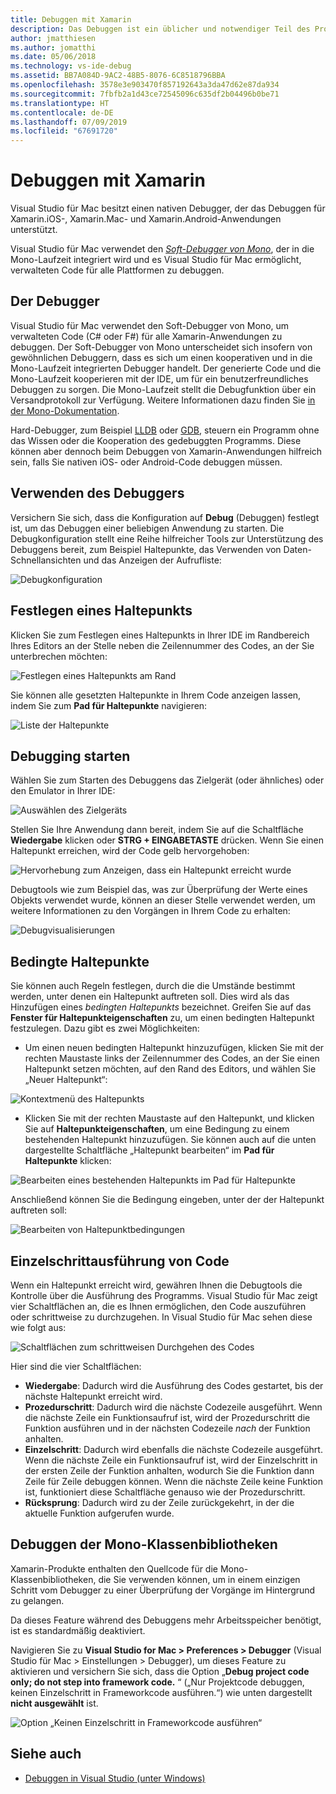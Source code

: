 ```yaml
---
title: Debuggen mit Xamarin
description: Das Debuggen ist ein üblicher und notwendiger Teil des Programmierens. Da Visual Studio für Mac eine ausgereifte IDE ist, enthält es eine Reihe von Features, die das Debuggen vereinfachen. Dieser Artikel erläutert vom sicheren Debuggen bis hin zur Datenvisualisierung, wie das volle Potenzial des Debuggens in Visual Studio für Mac genutzt werden kann.
author: jmatthiesen
ms.author: jomatthi
ms.date: 05/06/2018
ms.technology: vs-ide-debug
ms.assetid: BB7A084D-9AC2-48B5-8076-6C8518796BBA
ms.openlocfilehash: 3578e3e903470f857192643a3da47d62e87da934
ms.sourcegitcommit: 7fbfb2a1d43ce72545096c635df2b04496b0be71
ms.translationtype: HT
ms.contentlocale: de-DE
ms.lasthandoff: 07/09/2019
ms.locfileid: "67691720"
---
```

# <a name="debugging-with-xamarin"></a>Debuggen mit Xamarin

Visual Studio für Mac besitzt einen nativen Debugger, der das Debuggen für Xamarin.iOS-, Xamarin.Mac- und Xamarin.Android-Anwendungen unterstützt.

Visual Studio für Mac verwendet den [*Soft-Debugger von Mono*](http://www.mono-project.com/docs/advanced/runtime/docs/soft-debugger/), der in die Mono-Laufzeit integriert wird und es Visual Studio für Mac ermöglicht, verwalteten Code für alle Plattformen zu debuggen.

## <a name="the-debugger"></a>Der Debugger

Visual Studio für Mac verwendet den Soft-Debugger von Mono, um verwalteten Code (C# oder F#) für alle Xamarin-Anwendungen zu debuggen. Der Soft-Debugger von Mono unterscheidet sich insofern von gewöhnlichen Debuggern, dass es sich um einen kooperativen und in die Mono-Laufzeit integrierten Debugger handelt. Der generierte Code und die Mono-Laufzeit kooperieren mit der IDE, um für ein benutzerfreundliches Debuggen zu sorgen. Die Mono-Laufzeit stellt die Debugfunktion über ein Versandprotokoll zur Verfügung. Weitere Informationen dazu finden Sie [in der Mono-Dokumentation](http://www.mono-project.com/docs/advanced/runtime/docs/soft-debugger-wire-format/).

Hard-Debugger, zum Beispiel [LLDB]( http://lldb.llvm.org/index.html) oder [GDB]( https://www.gnu.org/software/gdb/), steuern ein Programm ohne das Wissen oder die Kooperation des gedebuggten Programms. Diese können aber dennoch beim Debuggen von Xamarin-Anwendungen hilfreich sein, falls Sie nativen iOS- oder Android-Code debuggen müssen.

## <a name="using-the-debugger"></a>Verwenden des Debuggers

Versichern Sie sich, dass die Konfiguration auf **Debug** (Debuggen) festlegt ist, um das Debuggen einer beliebigen Anwendung zu starten. Die Debugkonfiguration stellt eine Reihe hilfreicher Tools zur Unterstützung des Debuggens bereit, zum Beispiel Haltepunkte, das Verwenden von Daten-Schnellansichten und das Anzeigen der Aufrufliste:

![Debugkonfiguration](media/debugging-image_0.png)

## <a name="setting-a-breakpoint"></a>Festlegen eines Haltepunkts

Klicken Sie zum Festlegen eines Haltepunkts in Ihrer IDE im Randbereich Ihres Editors an der Stelle neben die Zeilennummer des Codes, an der Sie unterbrechen möchten:

![Festlegen eines Haltepunkts am Rand](media/debugging-image0.png)

Sie können alle gesetzten Haltepunkte in Ihrem Code anzeigen lassen, indem Sie zum **Pad für Haltepunkte** navigieren:

![Liste der Haltepunkte](media/debugging-image0a.png)

## <a name="start-debugging"></a>Debugging starten

Wählen Sie zum Starten des Debuggens das Zielgerät (oder ähnliches) oder den Emulator in Ihrer IDE:

![Auswählen des Zielgeräts](media/debugging-image1.png)

Stellen Sie Ihre Anwendung dann bereit, indem Sie auf die Schaltfläche **Wiedergabe** klicken oder **STRG + EINGABETASTE** drücken. Wenn Sie einen Haltepunkt erreichen, wird der Code gelb hervorgehoben:

![Hervorhebung zum Anzeigen, dass ein Haltepunkt erreicht wurde](media/debugging-image2.png)

Debugtools wie zum Beispiel das, was zur Überprüfung der Werte eines Objekts verwendet wurde, können an dieser Stelle verwendet werden, um weitere Informationen zu den Vorgängen in Ihrem Code zu erhalten:

![Debugvisualisierungen](media/debugging-image3.png)

## <a name="conditional-breakpoints"></a>Bedingte Haltepunkte

Sie können auch Regeln festlegen, durch die die Umstände bestimmt werden, unter denen ein Haltepunkt auftreten soll. Dies wird als das Hinzufügen eines *bedingten Haltepunkts* bezeichnet. Greifen Sie auf das **Fenster für Haltepunkteigenschaften** zu, um einen bedingten Haltepunkt festzulegen. Dazu gibt es zwei Möglichkeiten:

* Um einen neuen bedingten Haltepunkt hinzuzufügen, klicken Sie mit der rechten Maustaste links der Zeilennummer des Codes, an der Sie einen Haltepunkt setzen möchten, auf den Rand des Editors, und wählen Sie „Neuer Haltepunkt“:

 ![Kontextmenü des Haltepunkts](media/debugging-image4.png)

* Klicken Sie mit der rechten Maustaste auf den Haltepunkt, und klicken Sie auf **Haltepunkteigenschaften**, um eine Bedingung zu einem bestehenden Haltepunkt hinzuzufügen. Sie können auch auf die unten dargestellte Schaltfläche „Haltepunkt bearbeiten“ im **Pad für Haltepunkte** klicken:

 ![Bearbeiten eines bestehenden Haltepunkts im Pad für Haltepunkte](media/debugging-image5.png)

Anschließend können Sie die Bedingung eingeben, unter der der Haltepunkt auftreten soll:

 ![Bearbeiten von Haltepunktbedingungen](media/debugging-image6.png)

## <a name="stepping-through-code"></a>Einzelschrittausführung von Code

Wenn ein Haltepunkt erreicht wird, gewähren Ihnen die Debugtools die Kontrolle über die Ausführung des Programms. Visual Studio für Mac zeigt vier Schaltflächen an, die es Ihnen ermöglichen, den Code auszuführen oder schrittweise zu durchzugehen. In Visual Studio für Mac sehen diese wie folgt aus:

 ![Schaltflächen zum schrittweisen Durchgehen des Codes](media/debugging-image7.png)

Hier sind die vier Schaltflächen:

* **Wiedergabe**: Dadurch wird die Ausführung des Codes gestartet, bis der nächste Haltepunkt erreicht wird.
* **Prozedurschritt**: Dadurch wird die nächste Codezeile ausgeführt. Wenn die nächste Zeile ein Funktionsaufruf ist, wird der Prozedurschritt die Funktion ausführen und in der nächsten Codezeile *nach* der Funktion anhalten.
* **Einzelschritt**: Dadurch wird ebenfalls die nächste Codezeile ausgeführt. Wenn die nächste Zeile ein Funktionsaufruf ist, wird der Einzelschritt in der ersten Zeile der Funktion anhalten, wodurch Sie die Funktion dann Zeile für Zeile debuggen können. Wenn die nächste Zeile keine Funktion ist, funktioniert diese Schaltfläche genauso wie der Prozedurschritt.
* **Rücksprung**: Dadurch wird zu der Zeile zurückgekehrt, in der die aktuelle Funktion aufgerufen wurde.

## <a name="debugging-monos-class-libraries"></a>Debuggen der Mono-Klassenbibliotheken

Xamarin-Produkte enthalten den Quellcode für die Mono-Klassenbibliotheken, die Sie verwenden können, um in einem einzigen Schritt vom Debugger zu einer Überprüfung der Vorgänge im Hintergrund zu gelangen.

Da dieses Feature während des Debuggens mehr Arbeitsspeicher benötigt, ist es standardmäßig deaktiviert.

Navigieren Sie zu **Visual Studio for Mac > Preferences > Debugger** (Visual Studio für Mac > Einstellungen > Debugger), um dieses Feature zu aktivieren und versichern Sie sich, dass die Option „**Debug project code only; do not step into framework code.** “ („Nur Projektcode debuggen, keinen Einzelschritt in Frameworkcode ausführen.“) wie unten dargestellt **nicht ausgewählt** ist.

![Option „Keinen Einzelschritt in Frameworkcode ausführen“](media/debugging-image8.png)

## <a name="see-also"></a>Siehe auch

- [Debuggen in Visual Studio (unter Windows)](/visualstudio/debugger/)